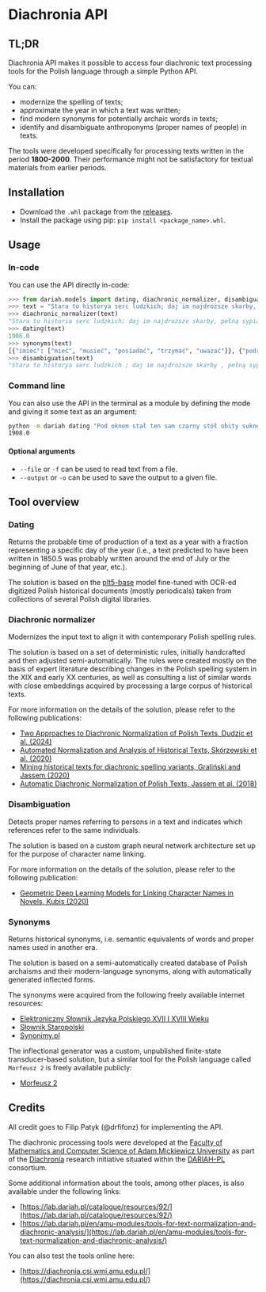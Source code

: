# Diachronia API

## TL;DR

Diachronia API makes it possible to access four diachronic text processing tools for the Polish language through a simple Python API.

You can:

- modernize the spelling of texts;
- approximate the year in which a text was written;
- find modern synonyms for potentially archaic words in texts;
- identify and disambiguate anthroponyms (proper names of people) in texts.

The tools were developed specifically for processing texts written in the period **1800-2000**. Their performance might not be satisfactory for textual materials from earlier periods.

## Installation

- Download the `.whl` package from the [releases](https://github.com/amu-cai/diachronia-api/releases).
- Install the package using pip: `pip install <package_name>.whl`.

## Usage

### In-code

You can use the API directly in-code:

```python
>>> from dariah.models import dating, diachronic_normalizer, disambiguation, synonyms
>>> text = "Stara to historya serc ludzkich; daj im najdroższe skarby, pełną sypiąc dłonią, od wrócą się od nich obojętnie; odejm tylko ziarnko drobne i podróż się niem trochę, już ci bez niego żyć nie potrafią. Próżno sobie wmawiał Tomko, że dla niego niczem jest Marysia: złość go na nią brała, a co gorzej, porównywając ją z dziewczętami wiejskimi, widział dowodnie, że od wszystkich była piękniejszą, choć tego przyznać nie chciał."
>>> diachronic_normalizer(text)
"Stara to historia serc ludzkich; daj im najdroższe skarby, pełną sypiąc dłonią, odwrócą się od nich obojętnie; odejm tylko ziarnko drobne i podróż się niem trochę, już ci bez niego żyć nie potrafią. Próżno sobie wmawiał Tomko, że dla niego niczem jest Marysia: złość go na nią brała, a co gorzej, porównywając ją z dziewczętami wiejskimi, widział dowodnie, że od wszystkich była piękniejszą, choć tego przyznać nie chciał."
>>> dating(text)
1906.0
>>> synonyms(text)
[{"imieć": ["mieć", "musieć", "posiadać", "trzymać", "uważać"]}, {"podrożyć": ["sprzyjać", "wyświadczyć przysługę"]}, {"trocha": ["odrobina"]}]
>>> disambiguation(text)
"Stara to historya serc ludzkich ; daj im najdroższe skarby , pełną sypiąc dłonią , odwrócą się od nich obojętnie ; odejm tylko ziarnko drobne i podróż się niem trochę , już ci bez niego żyć nie potrafią . Próżno sobie wmawiał Tomko/tomka , że dla niego niczem jest Marysia/maryś : złość go na nią brała , a co gorzej , porównywając ją z dziewczętami wiejskimi , widział dowodnie , że od wszystkich była piękniejszą , choć tego przyznać nie chciał ."
```

### Command line

You can also use the API in the terminal as a module by defining the mode and giving it some text as an argument:

```bash
python -m dariah dating "Pod oknem stał ten sam czarny stół obity suknem, także niegdyś zielonem, dziś tylko poplamionem."
1908.0
```

#### Optional arguments

- `--file` or `-f` can be used to read text from a file.
- `--output` or `-o` can be used to save the output to a given file.

## Tool overview

### Dating

Returns the probable time of production of a text as a year with a fraction representing a specific day of the year (i.e., a text predicted to have been written in 1850.5 was probably written around the end of July or the beginning of June of that year, etc.).

The solution is based on the [plt5-base](https://huggingface.co/allegro/plt5-base) model fine-tuned with OCR-ed digitized Polish historical documents (mostly periodicals) taken from collections of several Polish digital libraries.

### Diachronic normalizer

Modernizes the input text to align it with contemporary Polish spelling rules.

The solution is based on a set of deterministic rules, initially handcrafted and then adjusted semi-automatically. The rules were created mostly on the basis of expert literature describing changes in the Polish spelling system in the XIX and early XX centuries, as well as consulting a list of similar words with close embeddings acquired by processing a large corpus of historical texts.

For more information on the details of the solution, please refer to the following publications:

- [Two Approaches to Diachronic Normalization of Polish Texts, Dudzic et al. (2024)](https://aclanthology.org/2024.latechclfl-1.19/)
- [Automated Normalization and Analysis of Historical Texts, Skórzewski et al. (2020)](https://link.springer.com/chapter/10.1007/978-3-030-66527-2_6)
- [Mining historical texts for diachronic spelling variants, Graliński and Jassem (2020)](https://www.degruyterbrill.com/document/doi/10.1515/psicl-2020-0021/html)
- [Automatic Diachronic Normalization of Polish Texts, Jassem et al. (2018)](https://pressto.amu.edu.pl/index.php/il/article/view/13397)

### Disambiguation

Detects proper names referring to persons in a text and indicates which references refer to the same individuals.

The solution is based on a custom graph neural network architecture set up for the purpose of character name linking.

For more information on the details of the solution, please refer to the following publication:

- [Geometric Deep Learning Models for Linking Character Names in Novels, Kubis (2020)](https://aclanthology.org/2020.latechclfl-1.15/)

### Synonyms

Returns historical synonyms, i.e. semantic equivalents of words and proper names used in another era.

The solution is based on a semi-automatically created database of Polish archaisms and their modern-language synonyms, along with automatically generated inflected forms.

The synonyms were acquired from the following freely available internet resources:

- [Elektroniczny Słownik Języka Polskiego XVII I XVIII Wieku](https://sxvii.pl/)
- [Słownik Staropolski](http://www.staropolska.pl/slownik/)
- [Synonimy.pl](https://www.synonimy.pl/)

The inflectional generator was a custom, unpublished finite-state transducer-based solution, but a similar tool for the Polish language called `Morfeusz 2` is freely available publicly:

- [Morfeusz 2](http://morfeusz.sgjp.pl/en)

## Credits

All credit goes to Filip Patyk (@drfifonz) for implementing the API.

The diachronic processing tools were developed at the [Faculty of Mathematics and Computer Science of Adam Mickiewicz University](https://wmi.amu.edu.pl/en) as part of the [Diachronia](https://csi.amu.edu.pl/en/projects/diachronia) research initiative situated within the [DARIAH-PL](https://dariah.pl/en/) consortium.

Some additional information about the tools, among other places, is also available under the following links:

- [https://lab.dariah.pl/catalogue/resources/92/](https://lab.dariah.pl/catalogue/resources/92/)
- [https://lab.dariah.pl/en/amu-modules/tools-for-text-normalization-and-diachronic-analysis/](https://lab.dariah.pl/en/amu-modules/tools-for-text-normalization-and-diachronic-analysis/)

You can also test the tools online here:

- [https://diachronia.csi.wmi.amu.edu.pl/](https://diachronia.csi.wmi.amu.edu.pl/)
